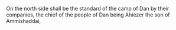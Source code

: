 On the north side shall be the standard of the camp of Dan by their companies, the chief of the people of Dan being Ahiezer the son of Ammishaddai,
